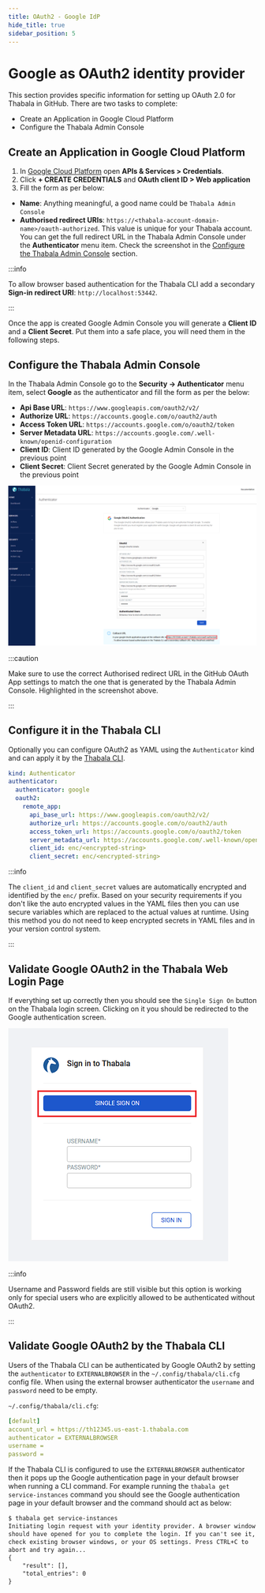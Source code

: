 ```yaml
---
title: OAuth2 - Google IdP
hide_title: true
sidebar_position: 5
---
```

# Google as OAuth2 identity provider

This section provides specific information for setting up OAuth 2.0 for Thabala in GitHub. There are two tasks to complete:

* Create an Application in Google Cloud Platform
* Configure the Thabala Admin Console

## Create an Application in Google Cloud Platform

1. In [Google Cloud Platform](https://console.cloud.google.com) open **APIs & Services > Credentials**.
2. Click **+ CREATE CREDENTIALS** and **OAuth client ID > Web application**
3. Fill the form as per below:
* **Name**: Anything meaningful, a good name could be `Thabala Admin Console`
* **Authorised redirect URIs**: `https://<thabala-account-domain-name>/oauth-authorized`. This value is unique for your Thabala account.
You can get the full redirect URL in the Thabala Admin Console under the **Authenticator** menu item.
Check the screenshot in the [Configure the Thabala Admin Console](#configure-the-thabala-admin-console) section.

:::info

To allow browser based authentication for the Thabala CLI add a secondary **Sign-in redirect URI**: `http://localhost:53442`.

:::

Once the app is created Google Admin Console you will generate a **Client ID** and a **Client Secret**. Put them into a safe place, you will need them in the following steps.

## Configure the Thabala Admin Console

In the Thabala Admin Console go to the **Security -> Authenticator** menu item, select **Google** as the authenticator and fill
the form as per the below:

* **Api Base URL**: `https://www.googleapis.com/oauth2/v2/`
* **Authorize URL**: `https://accounts.google.com/o/oauth2/auth`
* **Access Token URL**: `https://accounts.google.com/o/oauth2/token`
* **Server Metadata URL**: `https://accounts.google.com/.well-known/openid-configuration`
* **Client ID**: Client ID generated by the Google Admin Console in the previous point
* **Client Secret**: Client Secret generated by the Google Admin Console in the previous point

![Example banner](./assets/authenticator-google.png)

:::caution

Make sure to use the correct Authorised redirect URL in the GitHub OAuth App settings to match the
one that is generated by the Thabala Admin Console. Highlighted in the screenshot above.

:::

## Configure it in the Thabala CLI

Optionally you can configure OAuth2 as YAML using the `Authenticator` kind and can apply it by the [Thabala CLI](/thabala-cli).

```yaml
kind: Authenticator
authenticator:
  authenticator: google
  oauth2:
    remote_app:
      api_base_url: https://www.googleapis.com/oauth2/v2/
      authorize_url: https://accounts.google.com/o/oauth2/auth
      access_token_url: https://accounts.google.com/o/oauth2/token
      server_metadata_url: https://accounts.google.com/.well-known/openid-configuration
      client_id: enc/<encrypted-string>
      client_secret: enc/<encrypted-string>
```

:::info

The `client_id` and `client_secret` values are automatically encrypted and identified by the `enc/` prefix.
Based on your security requirements if you don't like the auto encrypted values in the YAML files then you
can use secure variables which are replaced to the actual values at runtime. Using this method
you do not need to keep encrypted secrets in YAML files and in your version control system.

:::

## Validate Google OAuth2 in the Thabala Web Login Page

If everything set up correctly then you should see the `Single Sign On` button on the Thabala login screen.
Clicking on it you should be redirected to the Google authentication screen.

<div style={{textAlign: 'center'}}>

![Example banner](./assets/authenticator-sso-login.png)

</div>

:::info

Username and Password fields are still visible but this option is working only for special users who are
explicitly allowed to be authenticated without OAuth2.

:::

## Validate Google OAuth2 by the Thabala CLI

Users of the Thabala CLI can be authenticated by Google OAuth2 by setting the `authenticator` to `EXTERNALBROWSER` in the
`~/.config/thabala/cli.cfg` config file. When using the external browser authenticator the `username` and `password`
need to be empty.

`~/.config/thabala/cli.cfg`:
```yaml
[default]
account_url = https://th12345.us-east-1.thabala.com
authenticator = EXTERNALBROWSER
username =
password =
```

If the Thabala CLI is configured to use the `EXTERNALBROWSER` authenticator then it pops up the Google
authentication page in your default browser when running a CLI command.
For example running the `thabala get service-instances` command you should see the Google authentication page
in your default browser and the command should act as below:

```commandline
$ thabala get service-instances
Initiating login request with your identity provider. A browser window should have opened for you to complete the login. If you can't see it, check existing browser windows, or your OS settings. Press CTRL+C to abort and try again...
{
    "result": [],
    "total_entries": 0
}
```
